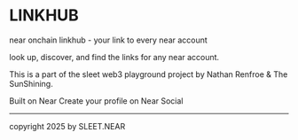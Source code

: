 # LINKHUB
near onchain linkhub - your link to every near account

look up, discover, and find the links for any near account.

This is a part of the sleet web3 playground project by Nathan Renfroe & The SunShining.

Built on Near
Create your profile on Near Social


---


copyright 2025 by SLEET.NEAR